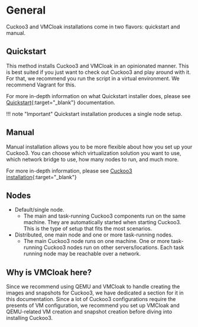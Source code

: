 # General
Cuckoo3 and VMCloak installations come in two flavors: quickstart and manual.

## Quickstart
This method installs Cuckoo3 and VMCloak in an opinionated manner.
This is best suited if you just want to check out Cuckoo3 and play around with it. For that, we recommend you run the script in a virtual environment. We recommend Vagrant for this.

For more in-depth information on what Quickstart installer does, please see [Quickstart](quickstart.md){:target="_blank"}  documentation.

!!! note "Important"
    Quickstart installation produces a single node setup.

## Manual

Manual installation allows you to be more flexible about how you set up your Cuckoo3.
You can choose which virtualization solution you want to use, which network bridge to use, how many nodes to run, and much more.

For more in-depth information, please see [Cuckoo3 installation](cuckoo.md){:target="_blank"} 

## Nodes

- Default/single node.
    - The main and task-running Cuckoo3 components run on the same machine. They are automatically started when starting Cuckoo3. This is the type of setup that fits the most scenarios.
- Distributed, one main node and one or more task-running nodes.
    - The main Cuckoo3 node runs on one machine. One or more task-running Cuckoo3 nodes run on other servers/locations. Each task running node may be reachable over a network.

## Why is VMCloak here?
Since we recommend using QEMU and VMCloak to handle creating the images and snapshots for Cuckoo3, we have dedicated a section for it in this documentation. Since a lot of Cuckoo3 configurations require the presents of VM configuration, we recommend you set up VMCloak and QEMU-related VM creation and snapshot creation before diving into installing Cuckoo3.
